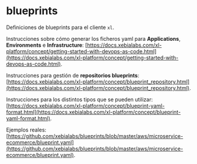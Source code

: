 # blueprints

Definiciones de blueprints para el cliente `xl`.

Instrucciones sobre cómo generar los ficheros yaml para **Applications**, **Environments** e **Infrastructure**: [https://docs.xebialabs.com/xl-platform/concept/getting-started-with-devops-as-code.html](https://docs.xebialabs.com/xl-platform/concept/getting-started-with-devops-as-code.html).

Instrucciones para gestión de **repositorios blueprints**: [https://docs.xebialabs.com/xl-platform/concept/blueprint_repository.html](https://docs.xebialabs.com/xl-platform/concept/blueprint_repository.html).

Instrucciones para los distintos tipos que se pueden utilizar: [https://docs.xebialabs.com/xl-platform/concept/blueprint-yaml-format.html](https://docs.xebialabs.com/xl-platform/concept/blueprint-yaml-format.html).

Ejemplos reales: [https://github.com/xebialabs/blueprints/blob/master/aws/microservice-ecommerce/blueprint.yaml](https://github.com/xebialabs/blueprints/blob/master/aws/microservice-ecommerce/blueprint.yaml).